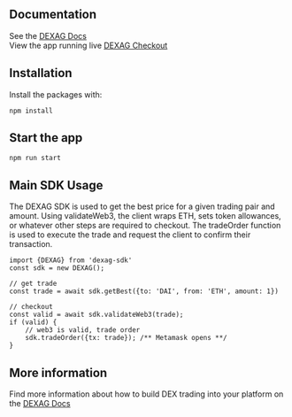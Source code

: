 ## Documentation
See the [DEXAG Docs](https://docs.dex.ag)  
View the app running live [DEXAG Checkout](https://checkout.dex.ag)

## Installation
Install the packages with:
```
npm install
```

## Start the app
```
npm run start
```

## Main SDK Usage
The DEXAG SDK is used to get the best price for a given trading pair and amount. Using validateWeb3, the client wraps ETH, sets token allowances, or whatever other steps are required to checkout. The tradeOrder function is used to execute the trade and request the client to confirm their transaction.
```
import {DEXAG} from 'dexag-sdk'
const sdk = new DEXAG();

// get trade
const trade = await sdk.getBest({to: 'DAI', from: 'ETH', amount: 1})

// checkout
const valid = await sdk.validateWeb3(trade);
if (valid) {
	// web3 is valid, trade order
	sdk.tradeOrder({tx: trade}); /** Metamask opens **/
}

```

## More information
Find more information about how to build DEX trading into your platform on the [DEXAG Docs](https://docs.dex.ag)
